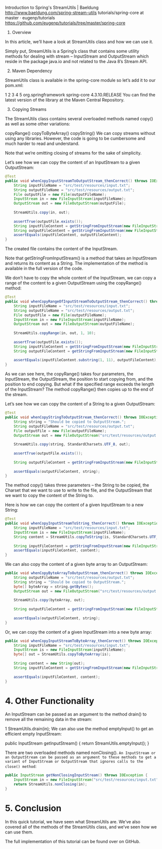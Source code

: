 Introduction to Spring's StreamUtils | Baeldung http://www.baeldung.com/spring-stream-utils
tutorials/spring-core at master · eugenp/tutorials https://github.com/eugenp/tutorials/tree/master/spring-core

1. Overview

In this article, we’ll have a look at StreamUtils class and how we can use it.

Simply put, StreamUtils is a Spring’s class that contains some utility methods for dealing with stream – InputStream and OutputStream which reside in the package java.io and not related to the Java 8’s Stream API.

2. Maven Dependency

StreamUtils class is available in the spring-core module so let’s add it to our pom.xml:

1
2
3
4
5
<dependency>
    <groupId>org.springframework</groupId>
    <artifactId>spring-core</artifactId>
    <version>4.3.10.RELEASE</version>
</dependency>
You can find the latest version of the library at the Maven Central Repository.

3. Copying Streams

The StreamUtils class contains several overloaded methods named copy() as well as some other variations:

copyRange()
copyToByteArray()
copyString()
We can copy streams without using any libraries. However, the code is going to be cumbersome and much harder to read and understand.

Note that we’re omitting closing of streams for the sake of simplicity. 

Let’s see how we can copy the content of an InputStream to a given OutputStream:

```java
@Test
public void whenCopyInputStreamToOutputStream_thenCorrect() throws IOException {
    String inputFileName = "src/test/resources/input.txt";
    String outputFileName = "src/test/resources/output.txt";
    File outputFile = new File(outputFileName);
    InputStream in = new FileInputStream(inputFileName);
    OutputStream out = new FileOutputStream(outputFile);
     
    StreamUtils.copy(in, out);
     
    assertTrue(outputFile.exists());
    String inputFileContent = getStringFromInputStream(new FileInputStream(inputFileName));
    String outputFileContent = getStringFromInputStream(new FileInputStream(outputFileName));
    assertEquals(inputFileContent, outputFileContent);
}
```
The created file contains the content of the InputStream.

Note that getStringFromInputStream() is a method that takes an InputStream and returns its content as a String. The implementation of the method is available in the full version of the code.

We don’t have to copy the whole content of the InputStream, we can copy a range of the content to a given OutputStream using the copyRange() method:

```java
@Test
public void whenCopyRangeOfInputStreamToOutputStream_thenCorrect() throws IOException {
    String inputFileName = "src/test/resources/input.txt";
    String outputFileName = "src/test/resources/output.txt";
    File outputFile = new File(outputFileName);
    InputStream in = new FileInputStream(inputFileName);
    OutputStream out = new FileOutputStream(outputFileName);
     
    StreamUtils.copyRange(in, out, 1, 10);
     
    assertTrue(outputFile.exists());
    String inputFileContent = getStringFromInputStream(new FileInputStream(inputFileName));
    String outputFileContent = getStringFromInputStream(new FileInputStream(outputFileName));
  
    assertEquals(inputFileContent.substring(1, 11), outputFileContent);
}
```
As we can see here, the copyRange() takes four parameters, the InputStream, the OutputStream, the position to start copying from, and the position to end copying. But what if the specified range exceeds the length of the InputStream? The method copyRange() then copies up to the end of the stream.

Let’s see how we can copy the content of a String to a given OutputStream:

```java
@Test
public void whenCopyStringToOutputStream_thenCorrect() throws IOException {
    String string = "Should be copied to OutputStream.";
    String outputFileName = "src/test/resources/output.txt";
    File outputFile = new File(outputFileName);
    OutputStream out = new FileOutputStream("src/test/resources/output.txt");
     
    StreamUtils.copy(string, StandardCharsets.UTF_8, out);
     
    assertTrue(outputFile.exists());
  
    String outputFileContent = getStringFromInputStream(new FileInputStream(outputFileName));
  
    assertEquals(outputFileContent, string);
}
```
The method copy() takes three parameters – the String to be copied, the Charset that we want to use to write to the file, and the OutputStream that we want to copy the content of the String to.

Here is how we can copy the content of a given InputStream to a new String:

```java
@Test
public void whenCopyInputStreamToString_thenCorrect() throws IOException {
    String inputFileName = "src/test/resources/input.txt";
    InputStream is = new FileInputStream(inputFileName);
    String content = StreamUtils.copyToString(is, StandardCharsets.UTF_8);
     
    String inputFileContent = getStringFromInputStream(new FileInputStream(inputFileName));
    assertEquals(inputFileContent, content);
}
```
We can also copy the content of a given byte array to an OutputStream:

```java
public void whenCopyByteArrayToOutputStream_thenCorrect() throws IOException {
    String outputFileName = "src/test/resources/output.txt";
    String string = "Should be copied to OutputStream.";
    byte[] byteArray = string.getBytes();
    OutputStream out = new FileOutputStream("src/test/resources/output.txt");
     
    StreamUtils.copy(byteArray, out);
     
    String outputFileContent = getStringFromInputStream(new FileInputStream(outputFileName));
  
    assertEquals(outputFileContent, string);
}
```
Or, we can copy the content of a given InputStream into a new byte array:

```java
public void whenCopyInputStreamToByteArray_thenCorrect() throws IOException {
    String inputFileName = "src/test/resources/input.txt";
    InputStream is = new FileInputStream(inputFileName);
    byte[] out = StreamUtils.copyToByteArray(is);
     
    String content = new String(out);
    String inputFileContent = getStringFromInputStream(new FileInputStream(inputFileName));
  
    assertEquals(inputFileContent, content);
}
```
# 4. Other Functionality

An InputStream can be passed as an argument to the method drain() to remove all the remaining data in the stream:

1
StreamUtils.drain(in);
We can also use the method emptyInput() to get an efficient empty InputStream:

public InputStream getInputStream() {
    return StreamUtils.emptyInput();
}

There are two overloaded methods named nonClosing(). `An InputStream or an OutputStream can be passed as an argument to these methods to get a variant of InputStream or OutputStream that ignores calls to the close() method`:

```java
public InputStream getNonClosingInputStream() throws IOException {
    InputStream in = new FileInputStream("src/test/resources/input.txt");
    return StreamUtils.nonClosing(in);
}
```

# 5. Conclusion

In this quick tutorial, we have seen what StreamUtils are. We’ve also covered all of the methods of the StreamUtils class, and we’ve seen how we can use them.

The full implementation of this tutorial can be found over on GitHub.